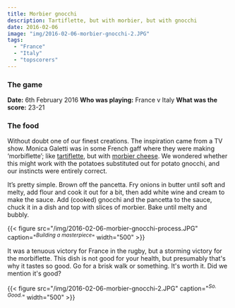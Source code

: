 ```yaml
---
title: Morbier gnocchi
description: Tartiflette, but with morbier, but with gnocchi
date: 2016-02-06
image: "img/2016-02-06-morbier-gnocchi-2.JPG"
tags:
  - "France"
  - "Italy"
  - "topscorers"
---
```


### The game

**Date:** 6th February 2016
**Who was playing:** France v Italy
**What was the score:** 23-21

### The food

Without doubt one of our finest creations. The inspiration came from a TV show. Monica Galetti was in some French gaff where they were making ‘morbiflette’; like [tartiflette](https://en.wikipedia.org/wiki/Tartiflette), but with [morbier cheese](https://en.wikipedia.org/wiki/Morbier_cheese). We wondered whether this might work with the potatoes substituted out for potato gnocchi, and our instincts were entirely correct.

It’s pretty simple. Brown off the pancetta. Fry onions in butter until soft and melty, add flour and cook it out for a bit, then add white wine and cream to make the sauce. Add (cooked) gnocchi and the pancetta to the sauce, chuck it in a dish and top with slices of morbier. Bake until melty and bubbly.

{{< figure src="/img/2016-02-06-morbier-gnocchi-process.JPG" caption="<sup>*Building a masterpiece*</sup>" width="500" >}}

It was a tenuous victory for France in the rugby, but a storming victory for the morbiflette. This dish is not good for your health, but presumably that's why it tastes so good. Go for a brisk walk or something. It's worth it. Did we mention it's good?

{{< figure src="/img/2016-02-06-morbier-gnocchi-2.JPG" caption="<sup>*So. Good.*</sup>" width="500" >}}
